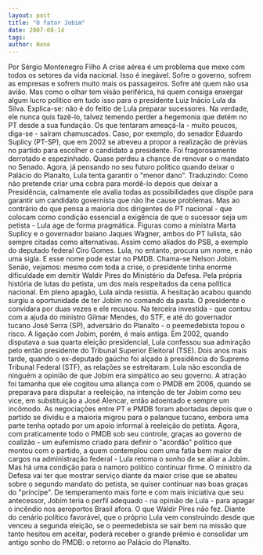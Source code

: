 ```yaml
---
layout: post
title: "O fator Jobim"
date: 2007-08-14
tags: 
author: None
---
```

Por S&eacute;rgio Montenegro Filho
A crise a&eacute;rea &eacute; um problema que mexe com todos os setores da vida nacional. Isso &eacute; ineg&aacute;vel. Sofre o governo, sofrem as empresas e sofrem muito mais os passageiros. Sofre at&eacute; quem n&atilde;o usa avi&atilde;o.
Mas como o olhar tem vis&atilde;o perif&eacute;rica, h&aacute; quem consiga enxergar algum lucro pol&iacute;tico em tudo isso para o presidente Luiz In&aacute;cio Lula da Silva. Explica-se: n&atilde;o &eacute; do feitio de Lula preparar sucessores.
Na verdade, ele nunca quis faz&ecirc;-lo, talvez temendo perder a hegemonia que det&eacute;m no PT desde a sua funda&ccedil;&atilde;o.
Os que tentaram amea&ccedil;&aacute;-la - muito poucos, diga-se - sa&iacute;ram chamuscados. Caso, por exemplo, do senador Eduardo Suplicy (PT-SP), que em 2002 se atreveu a propor a realiza&ccedil;&atilde;o de pr&eacute;vias no partido para escolher o candidato a presidente. Foi fragorosamente derrotado e espezinhado. Quase perdeu a chance de renovar o o mandato no Senado.
Agora, j&aacute; pensando no seu futuro pol&iacute;tico quando deixar o Pal&aacute;cio do Planalto, Lula tenta garantir o &quot;menor dano&quot;. Traduzindo: Como n&atilde;o pretende criar uma cobra para mord&ecirc;-lo depois que deixar a Presid&ecirc;ncia, calmamente ele avalia todas as possibilidades que disp&otilde;e para garantir um candidato governista que n&atilde;o lhe cause problemas.
Mas ao contr&aacute;rio do que pensa a maioria dos dirigentes do PT nacional - que colocam como condi&ccedil;&atilde;o essencial a exig&ecirc;ncia de que o sucessor seja um petista - Lula age de forma pragm&aacute;tica. Figuras como a ministra Marta Suplicy e o governador baiano Jaques Wagner, ambos do PT lulista, s&atilde;o sempre citadas como alternativas. Assim como aliados do PSB, a exemplo do deputado federal Ciro Gomes.
Lula, no entanto, procura um nome, e n&atilde;o uma sigla. E esse nome pode estar no PMDB. Chama-se Nelson Jobim. Sen&atilde;o, vejamos: mesmo com toda a crise, o presidente tinha enorme dificuldade em demitir Waldir Pires do Minist&eacute;rio da Defesa. Pela pr&oacute;pria hist&oacute;ria de lutas do petista, um dos mais respeitados da cena pol&iacute;tica nacional. Em pleno apag&atilde;o, Lula ainda resistia.
A hesita&ccedil;&atilde;o acabou quando surgiu a oportunidade de ter Jobim no comando da pasta. O presidente o convidara por duas vezes e ele recusou. Na terceira investida - que contou com a ajuda do ministro Gilmar Mendes, do STF, e at&eacute; do governador tucano Jos&eacute; Serra (SP), advers&aacute;rio do Planalto - o peemedebista topou o risco.
A liga&ccedil;&atilde;o com Jobim, por&eacute;m, &eacute; mais antiga. Em 2002, quando disputava a sua quarta elei&ccedil;&atilde;o presidencial, Lula confessou sua admira&ccedil;&atilde;o pelo ent&atilde;o presidente do Tribunal Superior Eleitoral (TSE). Dois anos mais tarde, quando o ex-deputado ga&uacute;cho foi al&ccedil;ado &agrave; presid&ecirc;ncia do Supremo Tribunal Federal (STF), as rela&ccedil;&otilde;es se estreitaram. Lula n&atilde;o escondia de ningu&eacute;m a opini&atilde;o de que Jobim era simp&aacute;tico ao seu governo.
A atra&ccedil;&atilde;o foi tamanha que ele cogitou uma alian&ccedil;a com o PMDB em 2006, quando se preparava para disputar a reelei&ccedil;&atilde;o, na inten&ccedil;&atilde;o de ter Jobim como seu vice, em substitui&ccedil;&atilde;o a Jos&eacute; Alencar, ent&atilde;o adoentado e sempre um inc&ocirc;modo. As negocia&ccedil;&otilde;es entre PT e PMDB foram abortadas depois que o partido se dividiu e a maioria migrou para o palanque tucano, embora uma parte tenha optado por um apoio informal &agrave; reelei&ccedil;&atilde;o do petista.
Agora, com praticamente todo o PMDB sob seu controle, gra&ccedil;as ao governo de coaliz&atilde;o - um eufemismo criado para definir o &quot;acord&atilde;o&quot; pol&iacute;tico que montou com o partido, a quem contemplou com uma fatia bem maior de cargos na administra&ccedil;&atilde;o federal - Lula retoma o sonho de se aliar a Jobim.
Mas h&aacute; uma condi&ccedil;&atilde;o para o namoro pol&iacute;tico continuar firme. O ministro da Defesa vai ter que mostrar servi&ccedil;o diante da maior crise que se abateu sobre o segundo mandato do petista, se quiser continuar nas boas gra&ccedil;as do &quot;pr&iacute;ncipe&quot;. De temperamento mais forte e com mais iniciativa que seu antecessor, Jobim teria o perfil adequado - na opini&atilde;o de Lula - para apagar o inc&ecirc;ndio nos aeroportos Brasil afora. O que Waldir Pires n&atilde;o fez. Diante do cen&aacute;rio pol&iacute;tico favor&aacute;vel, que o pr&oacute;prio Lula vem construindo desde que venceu a segunda elei&ccedil;&atilde;o, se o peemedebista se sair bem na miss&atilde;o que tanto hesitou em aceitar, poder&aacute; receber o grande pr&ecirc;mio e consolidar um antigo sonho do PMDB: o retorno ao Pal&aacute;cio do Planalto. 